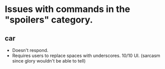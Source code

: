 # Issues with commands in the "spoilers" category.

## car

- Doesn't respond.
- Requires users to replace spaces with underscores.  10/10 UI.  (sarcasm since glory wouldn't be able to tell)
